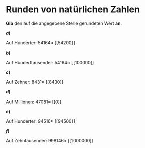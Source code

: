 <!--
version:  0.0.1

language: de

@style
input {
    text-align: center;
}

.flex-container {
    display: flex;
    flex-wrap: wrap;
    align-items: stretch;
    gap: 20px;
}

.flex-child {
    flex: 1;
    min-width: 350px;
    margin-right: 20px;
}

@media (max-width: 400px) {
    .flex-child {
        flex: 100%;
        margin-right: 0;
    }
}
@end

formula: \carry   \textcolor{red}{\scriptsize #1}
formula: \digit   \rlap{\carry{#1}}\phantom{#2}#2
formula: \permil  \text{‰}

import: https://raw.githubusercontent.com/LiaTemplates/Tikz-Jax/main/README.md

script: https://cdn.jsdelivr.net/gh/LiaTemplates/Tikz-Jax@main/dist/index.js


tags: Runden, leicht, sehr niedrig, Angeben

comment: Runde eine natürliche Zahl.

author: Martin Lommatzsch

-->




# Runden von natürlichen Zahlen

**Gib** den auf die angegebene Stelle gerundeten Wert **an**.


<section class="flex-container">

<div class="flex-child">

__$a)\;\;$__

Auf Hunderter: $54164 \approx$ [[54200]]

</div>



<div class="flex-child">

__$b)\;\;$__

Auf Hunderttausender: $54164 \approx$ [[100000]]

</div>




<div class="flex-child">

__$c)\;\;$__

Auf Zehner: $8431 \approx$ [[8430]]

</div>




<div class="flex-child">

__$d)\;\;$__

Auf Millionen: $47081 \approx$ [[0]]

</div>




<div class="flex-child">

__$e)\;\;$__

Auf Hunderter: $94516 \approx$ [[94500]]

</div>



<div class="flex-child">

__$f)\;\;$__

Auf Zehntausender: $998146 \approx$ [[1000000]]

</div>


</section>